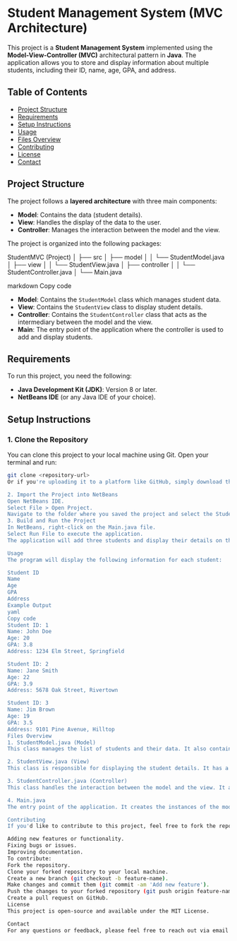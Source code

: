 # Student Management System (MVC Architecture)

This project is a **Student Management System** implemented using the **Model-View-Controller (MVC)** architectural pattern in **Java**. The application allows you to store and display information about multiple students, including their ID, name, age, GPA, and address.

## Table of Contents

- [Project Structure](#project-structure)
- [Requirements](#requirements)
- [Setup Instructions](#setup-instructions)
- [Usage](#usage)
- [Files Overview](#files-overview)
- [Contributing](#contributing)
- [License](#license)
- [Contact](#contact)

## Project Structure

The project follows a **layered architecture** with three main components:

- **Model**: Contains the data (student details).
- **View**: Handles the display of the data to the user.
- **Controller**: Manages the interaction between the model and the view.

The project is organized into the following packages:

StudentMVC (Project) │ ├── src │ ├── model │ │ └── StudentModel.java │ ├── view │ │ └── StudentView.java │ ├── controller │ │ └── StudentController.java │ └── Main.java

markdown
Copy code

- **Model**: Contains the `StudentModel` class which manages student data.
- **View**: Contains the `StudentView` class to display student details.
- **Controller**: Contains the `StudentController` class that acts as the intermediary between the model and the view.
- **Main**: The entry point of the application where the controller is used to add and display students.

## Requirements

To run this project, you need the following:

- **Java Development Kit (JDK)**: Version 8 or later.
- **NetBeans IDE** (or any Java IDE of your choice).

## Setup Instructions

### 1. Clone the Repository

You can clone this project to your local machine using Git. Open your terminal and run:

```bash
git clone <repository-url>
Or if you're uploading it to a platform like GitHub, simply download the ZIP file and extract it.

2. Import the Project into NetBeans
Open NetBeans IDE.
Select File > Open Project.
Navigate to the folder where you saved the project and select the StudentMVC project.
3. Build and Run the Project
In NetBeans, right-click on the Main.java file.
Select Run File to execute the application.
The application will add three students and display their details on the console.

Usage
The program will display the following information for each student:

Student ID
Name
Age
GPA
Address
Example Output
yaml
Copy code
Student ID: 1
Name: John Doe
Age: 20
GPA: 3.8
Address: 1234 Elm Street, Springfield

Student ID: 2
Name: Jane Smith
Age: 22
GPA: 3.9
Address: 5678 Oak Street, Rivertown

Student ID: 3
Name: Jim Brown
Age: 19
GPA: 3.5
Address: 9101 Pine Avenue, Hilltop
Files Overview
1. StudentModel.java (Model)
This class manages the list of students and their data. It also contains an inner class Student that represents a student entity.

2. StudentView.java (View)
This class is responsible for displaying the student details. It has a method that prints the information of all students.

3. StudentController.java (Controller)
This class handles the interaction between the model and the view. It adds students to the model and calls the view to display the data.

4. Main.java
The entry point of the application. It creates the instances of the model, view, and controller, adds students, and displays their details.

Contributing
If you'd like to contribute to this project, feel free to fork the repository and submit a pull request. You can help by:

Adding new features or functionality.
Fixing bugs or issues.
Improving documentation.
To contribute:
Fork the repository.
Clone your forked repository to your local machine.
Create a new branch (git checkout -b feature-name).
Make changes and commit them (git commit -am 'Add new feature').
Push the changes to your forked repository (git push origin feature-name).
Create a pull request on GitHub.
License
This project is open-source and available under the MIT License.

Contact
For any questions or feedback, please feel free to reach out via email or open an issue on the repository.
